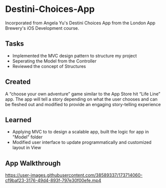 #  Destini-Choices-App

Incorporated from Angela Yu's Destini Choices App from the London App Brewery's iOS Development course.

## Tasks
- Implemented the MVC design pattern to structure my project
- Seperating the Model from the Controller
- Reviewed the concept of Structures 

## Created
A “choose your own adventure” game similar to the App Store hit “Life Line” app. The app will tell a story depending on what the user chooses and can be fleshed out and modified to provide an engaging story-telling experience

## Learned
 - Applying MVC to to design a scalable app, built the logic for app in "Model" folder
 - Modified user interface to update programmatically and customized layout in View

## App Walkthrough
https://user-images.githubusercontent.com/38589337/173714060-cf9baf23-3176-49d4-893f-797e30f00efe.mp4

